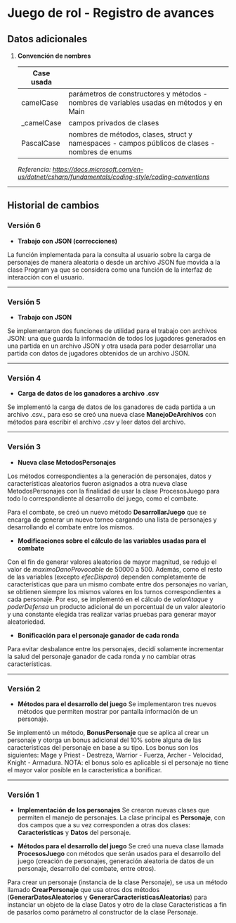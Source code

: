 # Juego de rol - Registro de avances

## Datos adicionales

1) **Convención de nombres**

    | Case usada |                                                                             |
    |-----------------------|-----------------------------------------------------------------------------|
    | camelCase             | parámetros de constructores y métodos - nombres de variables usadas en métodos y en Main                                       |
    | _camelCase            | campos privados de clases                                                   |
    | PascalCase            | nombres de métodos, clases, struct y namespaces - campos públicos de clases - nombres de enums |

    _Referencia: <https://docs.microsoft.com/en-us/dotnet/csharp/fundamentals/coding-style/coding-conventions>_

---

## Historial de cambios

### Versión 6

- **Trabajo con JSON (correcciones)**

La función implementada para la consulta al usuario sobre la carga de personajes de manera aleatoria o desde un archivo JSON fue movida a la clase Program ya que se considera como una función de la interfaz de interacción con el usuario.

---

### Versión 5

- **Trabajo con JSON**

Se implementaron dos funciones de utilidad para el trabajo con archivos JSON: una que guarda la información de todos los jugadores generados en una partida en un archivo JSON y otra usada para poder desarrollar una partida con datos de jugadores obtenidos de un archivo JSON.

---

### Versión 4

- **Carga de datos de los ganadores a archivo .csv**

Se implementó la carga de datos de los ganadores de cada partida a un archivo .csv., para eso se creó una nueva clase **ManejoDeArchivos** con métodos para escribir el archivo .csv y leer datos del archivo.

---

### Versión 3

- **Nueva clase MetodosPersonajes**

Los métodos correspondientes a la generación de personajes, datos y características aleatorios fueron asignados a otra nueva clase MetodosPersonajes con la finalidad de usar la clase ProcesosJuego para todo lo correspondiente al desarrollo del juego, como el combate.

Para el combate, se creó un nuevo método **DesarrollarJuego** que se encarga de generar un nuevo torneo cargando una lista de personajes y desarrollando el combate entre los mismos.

- **Modificaciones sobre el cálculo de las variables usadas para el combate**

Con el fin de generar valores aleatorios de mayor magnitud, se redujo el valor de _maximoDanoProvocable_ de 50000 a 500. Además, como el resto de las variables (excepto _efecDisparo_) dependen completamente de características que para un mismo combate entre dos personajes no varían, se obtienen siempre los mismos valores en los turnos correspondientes a cada personaje. Por eso, se implementó en el cálculo de _valorAtaque_ y _poderDefensa_ un producto adicional de un porcentual de un valor aleatorio y una constante elegida tras realizar varias pruebas para generar mayor aleatoriedad.

- **Bonificación para el personaje ganador de cada ronda**

Para evitar desbalance entre los personajes, decidí solamente incrementar la salud del personaje ganador de cada ronda y no cambiar otras características.

---

### Versión 2

- **Métodos para el desarrollo del juego**
Se implementaron tres nuevos métodos que permiten mostrar por pantalla información de un personaje.

Se implementó un método, **BonusPersonaje** que se aplica al crear un personaje y otorga un bonus adicional del 10% sobre alguna de las características del personaje en base a su tipo. Los bonus son los siguientes: Mage y Priest - Destreza, Warrior - Fuerza, Archer - Velocidad, Knight - Armadura. NOTA: el bonus solo es aplicable si el personaje no tiene el mayor valor posible en la caracteristica a bonificar.

---

### Versión 1

- **Implementación de los personajes**
Se crearon nuevas clases que permiten el manejo de personajes. La clase principal es **Personaje**, con dos campos que a su vez corresponden a otras dos clases: **Caracteristicas** y **Datos** del personaje.

- **Métodos para el desarrollo del juego**
Se creó una nueva clase llamada **ProcesosJuego** con métodos que serán usados para el desarrollo del juego (creación de personajes, generación aleatoria de datos de un personaje, desarrollo del combate, entre otros).

Para crear un personaje (instancia de la clase Personaje), se usa un método llamado **CrearPersonaje** que usa otros dos métodos (**GenerarDatosAleatorios** y **GenerarCaracteristicasAleatorias**) para instanciar un objeto de la clase Datos y otro de la clase Caracteristicas a fin de pasarlos como parámetro al constructor de la clase Personaje.
